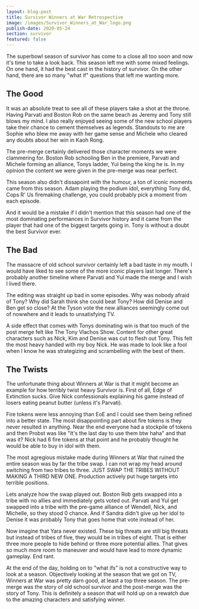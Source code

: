 ```yaml
---
layout: blog-post
title: Survivor Winners at War Retrospective
image: /images/Survivor_Winners_at_War_logo.png
publish-date: 2020-05-24
section: survivor
featured: false
---
```


The superbowl season of survivor has come to a close all too soon and now it's time to take a look back. This season left me with some mixed feelings. On one hand, it had the best cast in the history of survivor. On the other hand, there are so many "what if" questions that left me wanting more.

## The Good

It was an absolute treat to see all of these players take a shot at the throne. Having Parvati and Boston Rob on the same beach as Jeremy and Tony still blows my mind. I also really enjoyed seeing some of the new school players take their chance to cement themselves as legends. Standouts to me are Sophie who blew me away with her game sense  and Michele who cleared any doubts about her win in Kaoh Rong.

The pre-merge certainly delivered those character moments we were clammering for. Boston Rob schooling Ben in the premiere, Parvati and Michele forming an alliance, Tonys ladder, Yul being the king he is. In my opinion the content we were given in the pre-merge was near perfect. 

This season also didn't dissapoint with the humour, a ton of iconic moments came from this season. Adam playing the podium idol, everything Tony did, Cops R' Us firemaking challenge, you could probably pick a moment from each episode.

And it would be a mistake if I didn't mention that this season had one of the most dominating performances in Survivor history and it came from the player that had one of the biggest targets going in. Tony is without a doubt the best Survivor ever.

## The Bad

The massacre of old school survivor certainly left a bad taste in my mouth. I would have liked to see some of the more iconic players last longer. There's probably another timeline where Parvati and Yul made the merge and I wish I lived there.

The editing was straight up bad in some episodes. Why was nobody afraid of Tony? Why did Sarah think she could beat Tony? How did Denise and Ben get so close? At the Tyson vote the new alliances seemingly come out of nowwhere and it leads to unsatisfying TV.

A side effect that comes with Tonys dominating win is that too much of the post merge felt like The Tony Vlachos Show. Content for other great characters such as Nick, Kim and Denise was cut to flesh out Tony. This felt the most heavy handed with my boy Nick. He was made to look like a fool when I know he was strategizing and scrambelling with the best of them.


## The Twists

The unfortunate thing about Winners at War is that it might become an example for how terribly twist heavy Survivor is. First of all, Edge of Extinction sucks. Give Nick confessionals explaining his game instead of losers eating peanut butter (unless it's Parvati).

Fire tokens were less annoying than EoE and I could see them being refined into a better state. The most disappointing part about fire tokens is they never resulted in anything. Near the end everyone had a stockpile of tokens and then Probst was like "It's the last day to use them btw haha" and that was it? Nick had 6 fire tokens at that point and he probably thought he would be able to buy in idol with them.

The most agregious mistake made during Winners at War that ruined the entire season was by far the tribe swap. I can not wrap my head around switching from two tribes to three. JUST SWAP THE TRIBES WITHOUT MAKING A THIRD NEW ONE. Production actively put huge targets into terrible positions. 

Lets analyze how the swap played out. Boston Rob gets swapped into a tribe with no allies and immediately gets voted out. Parvati and Yul get swapped into a tribe with the pre-game alliance of Wendell, Nick, and Michelle, so they stood 0 chance. And if Sandra didn't give up her idol to Denise it was probably Tony that goes home that vote instead of her.

Now imagine that Yara never existed. These big threats are still big threats but instead of tribes of five, they would be in tribes of eight. That is either three more people to hide behind or three more potential allies. That gives so much more room to maneuver and would have lead to more dynamic gameplay. End rant.

At the end of the day, holding on to "what ifs" is not a constructive way to look at a season. Objectively looking at the season that we got on TV, Winners at War was pretty darn good, at least a top three season. The pre-merge was the story of old school survivor and the post-merge was the story of Tony. This is definitely a season that will hold up on a rewatch due to the amazing characters and satisfying winner.